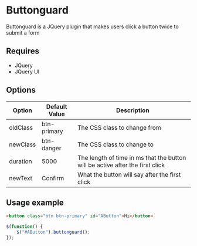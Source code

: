 # Buttonguard

Buttonguard is a JQuery plugin that makes users click a button twice to submit a form

## Requires
* JQuery
* JQuery UI

## Options

| Option   | Default Value | Description                                                                   |
|----------|---------------|-------------------------------------------------------------------------------|
| oldClass | btn-primary   | The CSS class to change from                                                  |
| newClass | btn-danger    | The CSS class to change to                                                    |
| duration | 5000          | The length of time in ms that the button will be active after the first click |
| newText  | Confirm       | What the button will say after the first click                                |

## Usage example
````html
<button class="btn btn-primary" id="AButton">Hi</button>
````
````javascript
$(function() {
	$("#AButton").buttonguard();
});
````
